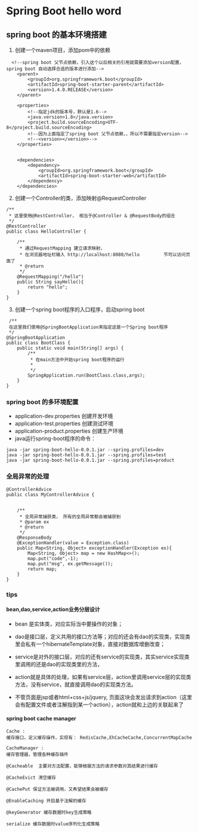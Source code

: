 # Spring Boot hello word

## spring boot 的基本环境搭建
1. 创建一个maven项目，添加pom中的依赖
```
  <!--spring boot 父节点依赖，引入这个以后相关的引用就需要添加version配置，spring boot 自动选择合适的版本进行添加-->
    <parent>
        <groupId>org.springframework.boot</groupId>
        <artifactId>spring-boot-starter-parent</artifactId>
        <version>1.4.0.RELEASE</version>
    </parent>

    <properties>
        <!--指定jdk的版本号，默认是1.6-->
        <java.version>1.8</java.version>
        <project.build.sourceEncoding>UTF-8</project.build.sourceEncoding>
        <!--因为上面指定了spring boot 父节点依赖，，所以不需要指定version-->
        <!--<version></version>-->
    </properties>


    <dependencies>
        <dependency>
            <groupId>org.springframework.boot</groupId>
            <artifactId>spring-boot-starter-web</artifactId>
        </dependency>
    </dependencies>
```

2. 创建一个Controller的类，添加映射@RequestController
```
/**
 * 这里使用@RestController， 相当于@Controller & @RequestBody的组合
 */
@RestController
public class HelloController {

    /**
     * 通过RequestMapping 建立请求映射，
     * 在浏览器地址栏输入 http://localhost:8080/hello         节可以访问页面了
     * @return
     */
    @RequestMapping("/hello")
    public String sayHello(){
        return "hello";
    }
}

```
3. 创建一个spring boot程序的入口程序，启动spring boot
```
 /** 
 在这里我们使用@SpringBootApplication来指定这是一个Spring boot程序
 */
@SpringBootApplication
public class BootClass {
    public static void main(String[] args) {
        /**
         * 在main方法中开始spring boot程序的运行
         *
         */
        SpringApplication.run(BootClass.class,args);
    }
}
```

### spring boot 的多环境配置
- application-dev.properties      创建开发环境
- application-test.properties      创建测试环境
- application-product.properties   创建生产环境 
- java运行spring-boot程序的命令：
```
java -jar spring-boot-hello-0.0.1.jar --spring.profiles=dev
java -jar spring-boot-hello-0.0.1.jar --spring.profiles=test
java -jar spring-boot-hello-0.0.1.jar --spring.profiles=product
```

### 全局异常的处理
```
@ControllerAdvice
public class MyControllerAdvice {


    /**
     * 全局异常捕获类， 所有的全局异常都会被捕获到
     * @param ex
     * @return
     */
    @ResponseBody
    @ExceptionHandler(value = Exception.class)
    public Map<String, Object> exceptionHandler(Exception ex){
        Map<String, Object> map = new HashMap<>();
        map.put("code",-1);
        map.put("msg", ex.getMessage());
        return map;
    }
}
```




### tips
#### bean,dao,service,action业务分层设计

- bean 是实体类，对应实际当中要操作的对象；

- dao是接口层，定义共用的接口方法等；对应的还会有dao的实现类，实现类里会私有一个hibernateTemplate对象，直接对数据库增删改查；

- service是对外的接口层，对应的还有service的实现类，其实service实现类里调用的还是dao的实现类里的方法，

- action就是具体的处理，如果有service层，action里调用service层的实现类方法，没有service，就直接调用dao的实现类方法。

- 不管页面是jsp或者html+css+js/jquery, 页面这块会发出请求到action（这里会有配置文件或者注解指到某一个action），action就和上边的关联起来了

#### spring boot cache manager 
```
Cache : 
缓存接口，定义缓存操作，实现有： RedisCache,EhCacheCache,ConcurrentMapCache

CacheManager :
缓存管理器，管理各种缓存插件

@Cacheable  主要对方法配置，能够根据方法的请求参数对其结果进行缓存

@CacheEvict 清空缓存

@CachePut 保证方法被调用，又希望结果会被缓存

@EnableCaching 开启基于注解的缓存

@keyGenerator 缓存数据时key生成策略

serialize 缓存数据时value序列化生成策略    
```